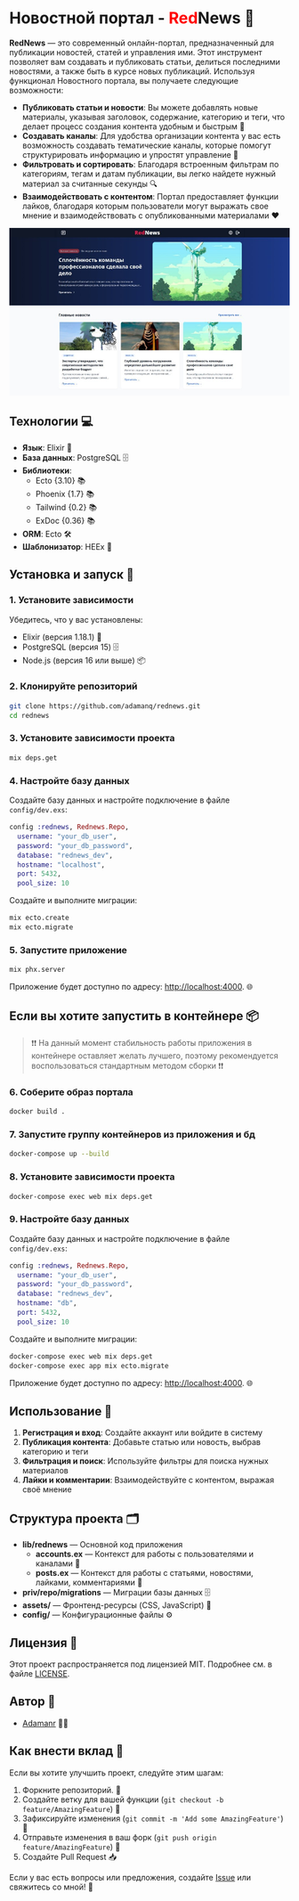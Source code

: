 # Новостной портал - <span style="color:#FF0000">Red</span>News 📰

**RedNews** — это современный онлайн-портал, предназначенный для публикации новостей, статей и управления ими. Этот инструмент позволяет вам создавать и публиковать статьи, делиться последними новостями, а также быть в курсе новых публикаций. Используя функционал Новостного портала, вы получаете следующие возможности:

- **Публиковать статьи и новости**: Вы можете добавлять новые материалы, указывая заголовок, содержание, категорию и теги, что делает процесс создания контента удобным и быстрым 📝
- **Создавать каналы**: Для удобства организации контента у вас есть возможность создавать тематические каналы, которые помогут структурировать информацию и упростят управление 📂
- **Фильтровать и сортировать**: Благодаря встроенным фильтрам по категориям, тегам и датам публикации, вы легко найдете нужный материал за считанные секунды 🔍
- **Взаимодействовать с контентом**: Портал предоставляет функции лайков, благодаря которым пользователи могут выражать свое мнение и взаимодействовать с опубликованными материалами ❤️

![ 📸](priv/static/images/image.png)

## Технологии 💻

- **Язык**: Elixir 🧪
- **База данных**: PostgreSQL 🗄️
- **Библиотеки**:
  - Ecto {3.10} 📚
  - Phoenix {1.7} 📚
  - Tailwind {0.2} 📚
  - ExDoc {0.36} 📚
- **ORM**: Ecto 🛠️
- **Шаблонизатор**: HEEx 📝

## Установка и запуск 🚀

### 1. Установите зависимости

Убедитесь, что у вас установлены:

- Elixir (версия 1.18.1) 🧪
- PostgreSQL (версия 15) 🗄️
- Node.js (версия 16 или выше) 📦

### 2. Клонируйте репозиторий

```bash
git clone https://github.com/adamanq/rednews.git
cd rednews
```

### 3. Установите зависимости проекта

```bash
mix deps.get
```

### 4. Настройте базу данных

Создайте базу данных и настройте подключение в файле `config/dev.exs`:

```elixir
config :rednews, Rednews.Repo,
  username: "your_db_user",
  password: "your_db_password",
  database: "rednews_dev",
  hostname: "localhost",
  port: 5432,
  pool_size: 10
```

Создайте и выполните миграции:

```bash
mix ecto.create
mix ecto.migrate
```

### 5. Запустите приложение

```bash
mix phx.server
```

Приложение будет доступно по адресу: [http://localhost:4000](http://localhost:4000). 🌐

## Если вы хотите запустить в контейнере 📦

> ❗️❗️ На данный момент стабильность работы приложения в контейнере оставляет желать лучшего, поэтому рекомендуется воспользоваться стандартным методом сборки ❗️❗️

### 6. Соберите образ портала

```bash
docker build . 
```

### 7. Запустите группу контейнеров из приложения и бд

```bash
docker-compose up --build
```

### 8. Установите зависимости проекта

```bash
docker-compose exec web mix deps.get 
```

### 9. Настройте базу данных

Создайте базу данных и настройте подключение в файле `config/dev.exs`:

```elixir
config :rednews, Rednews.Repo,
  username: "your_db_user",
  password: "your_db_password",
  database: "rednews_dev",
  hostname: "db",
  port: 5432,
  pool_size: 10
```

Создайте и выполните миграции:

```bash
docker-compose exec web mix deps.get
docker-compose exec app mix ecto.migrate
```

Приложение будет доступно по адресу: [http://localhost:4000](http://localhost:4000). 🌐

## Использование 📖

1. **Регистрация и вход**: Создайте аккаунт или войдите в систему
2. **Публикация контента**: Добавьте статью или новость, выбрав категорию и теги
3. **Фильтрация и поиск**: Используйте фильтры для поиска нужных материалов
4. **Лайки и комментарии**: Взаимодействуйте с контентом, выражая своё мнение

## Структура проекта 🗂️

- **lib/rednews** — Основной код приложения
  - **accounts.ex** — Контекст для работы с пользователями и каналами 👤
  - **posts.ex** — Контекст для работы с статьями, новостями, лайками, комментариями 📝
- **priv/repo/migrations** — Миграции базы данных 🗄️
- **assets/** — Фронтенд-ресурсы (CSS, JavaScript) 🎨
- **config/** — Конфигурационные файлы ⚙️

## Лицензия 📜

Этот проект распространяется под лицензией MIT. Подробнее см. в файле [LICENSE](LICENSE).

## Автор 👤

- [Adamanr](https://github.com/adamanr) 🧑‍💻

## Как внести вклад 🤝

Если вы хотите улучшить проект, следуйте этим шагам:

1. Форкните репозиторий. 🍴
2. Создайте ветку для вашей функции (`git checkout -b feature/AmazingFeature`) 🌿
3. Зафиксируйте изменения (`git commit -m 'Add some AmazingFeature'`) 💾
4. Отправьте изменения в ваш форк (`git push origin feature/AmazingFeature`) 🚀
5. Создайте Pull Request 📥

Если у вас есть вопросы или предложения, создайте [Issue](https://github.com/adamanr/rednews/issues) или свяжитесь со мной! 📩
